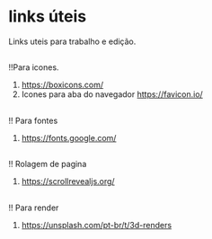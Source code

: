 # links úteis
Links uteis para trabalho e edição.

 ##
 !!Para icones.
 1. https://boxicons.com/
 2. Icones para aba do navegador https://favicon.io/

 ##
 !! Para fontes
1.  https://fonts.google.com/

 ##
!! Rolagem de pagina 
1. https://scrollrevealjs.org/

 ##
!! Para render
1. https://unsplash.com/pt-br/t/3d-renders
   
